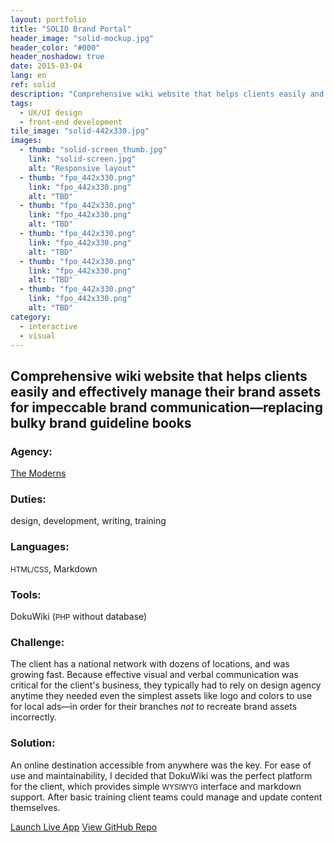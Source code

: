 ```yaml
---
layout: portfolio
title: "SOLID Brand Portal"
header_image: "solid-mockup.jpg"
header_color: "#000"
header_noshadow: true
date: 2015-03-04
lang: en
ref: solid
description: "Comprehensive wiki website that helps clients easily and effectively manage their brand assets for better brand communication."
tags:
  - UX/UI design
  - front-end development
tile_image: "solid-442x330.jpg"
images:
  - thumb: "solid-screen_thumb.jpg"
    link: "solid-screen.jpg"
    alt: "Responsive layout"
  - thumb: "fpo_442x330.png"
    link: "fpo_442x330.png"
    alt: "TBD"
  - thumb: "fpo_442x330.png"
    link: "fpo_442x330.png"
    alt: "TBD"
  - thumb: "fpo_442x330.png"
    link: "fpo_442x330.png"
    alt: "TBD"
  - thumb: "fpo_442x330.png"
    link: "fpo_442x330.png"
    alt: "TBD"
  - thumb: "fpo_442x330.png"
    link: "fpo_442x330.png"
    alt: "TBD"
category:
  - interactive
  - visual
---
```

<section class="project-summary">
  <h1>Comprehensive wiki website that helps clients easily and effectively manage their brand assets for impeccable brand communication&mdash;replacing bulky brand guideline books</h1>
  <section class="info">
    <h3>Agency:</h3>
    <p><a href="http://themoderns.com" target="_blank">The Moderns</a></p>
  </section>
  <section class="info">
    <h3>Duties:</h3>
    <p>design, development, writing, training</p>
  </section>
  <section class="info">
    <h3>Languages:</h3>
    <p><small>HTML/CSS</small>, Markdown</p>
  </section>
  <section class="info">
    <h3>Tools:</h3>
    <p>DokuWiki (<small>PHP</small> without database)</p>
  </section>
  <section class="info">
    <h3>Challenge:</h3>
    <p>The client has a national network with dozens of locations, and was growing fast. Because effective visual and verbal communication was critical for the client's business, they typically had to rely on design agency anytime they needed even the simplest assets like logo and colors to use for local ads&mdash;in order for their branches <em>not</em> to recreate brand assets incorrectly.
    </p>
  </section>
  <section class="info">
    <h3>Solution:</h3>
    <p>An online destination accessible from anywhere was the key. For ease of use and maintainability, I decided that DokuWiki was the perfect platform for the client, which provides simple <small>WYSIWYG</small> interface and markdown support. After basic training client teams could manage and update content themselves.
    </p>
  </section>
</section>

<div class="buttons">
  <span class="unselectable">
  <a href="https://rememberfridge.com/" title="Launch live app" target="_blank">Launch Live App</a></span>
  <span class="unselectable"><a href="https://github.com/baadaa/myfridge" title="GitHub repo" target="_blank">View GitHub Repo</a></span>
</div>
